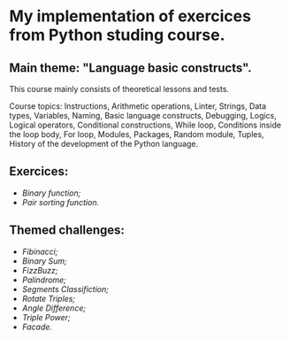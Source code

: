 My implementation of exercices from Python studing course.  
===================================================
Main theme: "Language  basic constructs".  
-----------------------------------------
This course mainly consists of theoretical lessons and tests.  

Course topics: Instructions,
Arithmetic operations,
Linter,
Strings,
Data types,
Variables,
Naming,
Basic language constructs,
Debugging,
Logics,
Logical operators,
Conditional constructions,
While loop,
Conditions inside the loop body,
For loop,
Modules,
Packages,
Random module,
Tuples,
History of the development of the Python language.
  
Exercices:
-
- *Binary function;*
- *Pair sorting function.*  

Themed challenges:
-
- *Fibinacci;*  
- *Binary Sum;*  
- *FizzBuzz;*  
- *Palindrome;*  
- *Segments Classifiction;*  
- *Rotate Triples;*  
- *Angle Difference;*  
- *Triple Power;*  
- *Facade.* 